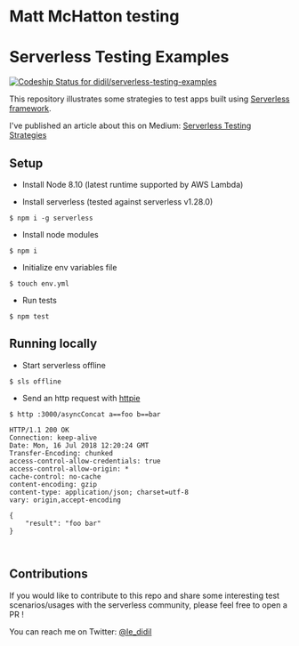 # Matt McHatton testing
# Serverless Testing Examples

[ ![Codeship Status for didil/serverless-testing-examples](https://app.codeship.com/projects/19935a10-6b14-0136-e048-5a63a4ca7788/status?branch=master)](https://app.codeship.com/projects/298157)

This repository illustrates some strategies to test apps built using [Serverless framework](https://github.com/serverless/serverless).

I've published an article about this on Medium: [Serverless Testing Strategies](https://medium.com/@didil/serverless-testing-strategies-393bffb0eef8)


## Setup

- Install Node 8.10 (latest runtime supported by AWS Lambda)

- Install serverless (tested against serverless v1.28.0)
````
$ npm i -g serverless 
````
- Install node modules
````
$ npm i 
````
- Initialize env variables file
````
$ touch env.yml 
````
- Run tests
````
$ npm test
````

## Running locally
- Start serverless offline
````
$ sls offline
````
- Send an http request with [httpie](https://httpie.org/)
````
$ http :3000/asyncConcat a==foo b==bar

HTTP/1.1 200 OK
Connection: keep-alive
Date: Mon, 16 Jul 2018 12:20:24 GMT
Transfer-Encoding: chunked
access-control-allow-credentials: true
access-control-allow-origin: *
cache-control: no-cache
content-encoding: gzip
content-type: application/json; charset=utf-8
vary: origin,accept-encoding

{
    "result": "foo bar"
}



````


## Contributions

If you would like to contribute to this repo and share some interesting test scenarios/usages with the serverless community, please feel free to open a PR !

You can reach me on Twitter: [@le_didil](https://twitter.com/le_didil)
